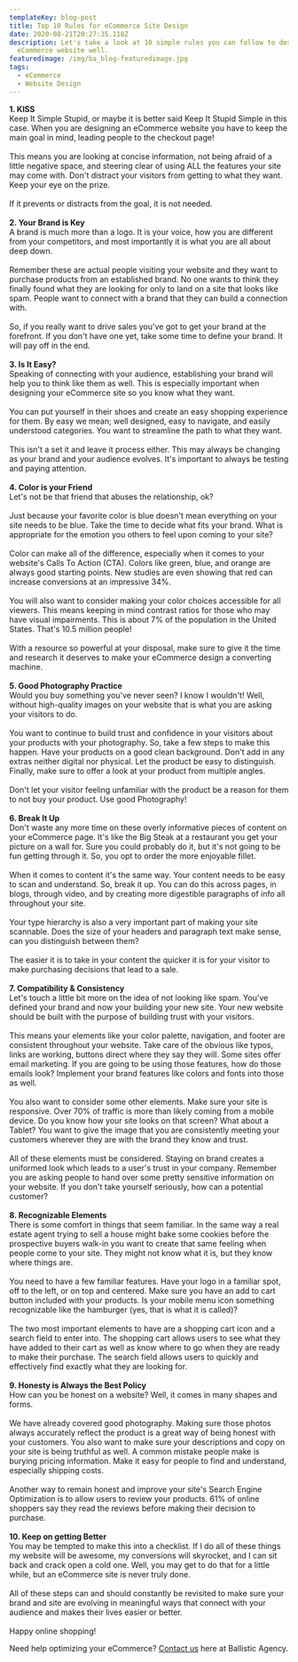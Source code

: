 ```yaml
---
templateKey: blog-post
title: Top 10 Rules for eCommerce Site Design
date: 2020-08-21T20:27:35.118Z
description: Let's take a look at 10 simple rules you can follow to design your
  eCommerce website well.
featuredimage: /img/ba_blog-featuredimage.jpg
tags:
  - eCommerce
  - Website Design
---
```

**1. KISS**\
Keep It Simple Stupid, or maybe it is better said Keep It Stupid Simple in this case. When you are designing an eCommerce website you have to keep the main goal in mind, leading people to the checkout page!\
\
This means you are looking at concise information, not being afraid of a little negative space, and steering clear of using ALL the features your site may come with. Don't distract your visitors from getting to what they want. Keep your eye on the prize.\
\
If it prevents or distracts from the goal, it is not needed.\
\
**2. Your Brand is Key**\
A brand is much more than a logo. It is your voice, how you are different from your competitors, and most importantly it is what you are all about deep down.\
\
Remember these are actual people visiting your website and they want to purchase products from an established brand. No one wants to think they finally found what they are looking for only to land on a site that looks like spam. People want to connect with a brand that they can build a connection with.\
\
So, if you really want to drive sales you've got to get your brand at the forefront. If you don't have one yet, take some time to define your brand. It will pay off in the end.\
\
**3. Is It Easy?**\
Speaking of connecting with your audience, establishing your brand will help you to think like them as well. This is especially important when designing your eCommerce site so you know what they want.\
\
You can put yourself in their shoes and create an easy shopping experience for them. By easy we mean; well designed, easy to navigate, and easily understood categories. You want to streamline the path to what they want.\
\
This isn't a set it and leave it process either. This may always be changing as your brand and your audience evolves. It's important to always be testing and paying attention.\
\
**4. Color is your Friend**\
Let's not be that friend that abuses the relationship, ok?\
\
Just because your favorite color is blue doesn't mean everything on your site needs to be blue. Take the time to decide what fits your brand. What is appropriate for the emotion you others to feel upon coming to your site?\
\
Color can make all of the difference, especially when it comes to your website's Calls To Action (CTA). Colors like green, blue, and orange are always good starting points. New studies are even showing that red can increase conversions at an impressive 34%.\
\
You will also want to consider making your color choices accessible for all viewers. This means keeping in mind contrast ratios for those who may have visual impairments. This is about 7% of the population in the United States. That's 10.5 million people!\
\
With a resource so powerful at your disposal, make sure to give it the time and research it deserves to make your eCommerce design a converting machine.\
\
**5. Good Photography Practice**\
Would you buy something you've never seen? I know I wouldn't! Well, without high-quality images on your website that is what you are asking your visitors to do.\
\
You want to continue to build trust and confidence in your visitors about your products with your photography. So, take a few steps to make this happen. Have your products on a good clean background. Don't add in any extras neither digital nor physical. Let the product be easy to distinguish. Finally, make sure to offer a look at your product from multiple angles.\
\
Don't let your visitor feeling unfamiliar with the product be a reason for them to not buy your product. Use good Photography!\
\
**6. Break It Up**\
Don't waste any more time on these overly informative pieces of content on your eCommerce page. It's like the Big Steak at a restaurant you get your picture on a wall for. Sure you could probably do it, but it's not going to be fun getting through it. So, you opt to order the more enjoyable fillet.\
\
When it comes to content it's the same way. Your content needs to be easy to scan and understand. So, break it up. You can do this across pages, in blogs, through video, and by creating more digestible paragraphs of info all throughout your site.\
\
Your type hierarchy is also a very important part of making your site scannable. Does the size of your headers and paragraph text make sense, can you distinguish between them?\
\
The easier it is to take in your content the quicker it is for your visitor to make purchasing decisions that lead to a sale.\
\
**7. Compatibility & Consistency**\
Let's touch a little bit more on the idea of not looking like spam. You've defined your brand and now your building your new site. Your new website should be built with the purpose of building trust with your visitors.\
\
This means your elements like your color palette, navigation, and footer are consistent throughout your website. Take care of the obvious like typos, links are working, buttons direct where they say they will. Some sites offer email marketing. If you are going to be using those features, how do those emails look? Implement your brand features like colors and fonts into those as well.\
\
You also want to consider some other elements. Make sure your site is responsive. Over 70% of traffic is more than likely coming from a mobile device. Do you know how your site looks on that screen? What about a Tablet? You want to give the image that you are consistently meeting your customers wherever they are with the brand they know and trust.\
\
All of these elements must be considered. Staying on brand creates a uniformed look which leads to a user's trust in your company. Remember you are asking people to hand over some pretty sensitive information on your website. If you don't take yourself seriously, how can a potential customer?\
\
**8. Recognizable Elements**\
There is some comfort in things that seem familiar. In the same way a real estate agent trying to sell a house might bake some cookies before the prospective buyers walk-in you want to create that same feeling when people come to your site. They might not know what it is, but they know where things are.\
\
You need to have a few familiar features. Have your logo in a familiar spot, off to the left, or on top and centered. Make sure you have an add to cart button included with your products. Is your mobile menu icon something recognizable like the hamburger (yes, that is what it is called)?\
\
The two most important elements to have are a shopping cart icon and a search field to enter into. The shopping cart allows users to see what they have added to their cart as well as know where to go when they are ready to make their purchase. The search field allows users to quickly and effectively find exactly what they are looking for.\
\
**9. Honesty is Always the Best Policy**\
How can you be honest on a website? Well, it comes in many shapes and forms.\
\
We have already covered good photography. Making sure those photos always accurately reflect the product is a great way of being honest with your customers. You also want to make sure your descriptions and copy on your site is being truthful as well. A common mistake people make is burying pricing information. Make it easy for people to find and understand, especially shipping costs.\
\
Another way to remain honest and improve your site's Search Engine Optimization is to allow users to review your products. 61% of online shoppers say they read the reviews before making their decision to purchase.\
\
**10. Keep on getting Better**\
You may be tempted to make this into a checklist. If I do all of these things my website will be awesome, my conversions will skyrocket, and I can sit back and crack open a cold one. Well, you may get to do that for a little while, but an eCommerce site is never truly done.\
\
All of these steps can and should constantly be revisited to make sure your brand and site are evolving in meaningful ways that connect with your audience and makes their lives easier or better.\
\
Happy online shopping!



Need help optimizing your eCommerce? [Contact us](https://ballisticagency.com/contact/) here at Ballistic Agency.